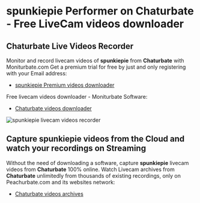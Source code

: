 # spunkiepie Performer on Chaturbate - Free LiveCam videos downloader

## Chaturbate Live Videos Recorder

Monitor and record livecam videos of **spunkiepie** from **Chaturbate** with Moniturbate.com
Get a premium trial for free by just and only registering with your Email address:
* [spunkiepie Premium videos downloader](https://moniturbate.com/request-demo-licence-key.html)

Free livecam videos downloader - Moniturbate Software:
* [Chaturbate videos downloader](https://moniturbate.com/moniturbate-download-software.html)

![spunkiepie livecam videos recorder](https://peachurnet.com/templates/moniturbate-software.png)


## Capture spunkiepie videos from the Cloud and watch your recordings on Streaming

Without the need of downloading a software, capture **spunkiepie** livecam videos from **Chaturbate** 100% online.
Watch Livecam archives from **Chaturbate** unlimitedly from thousands of existing recordings, only on Peachurbate.com and its websites network:
* [Chaturbate videos archives](https://peachurnet.com/)